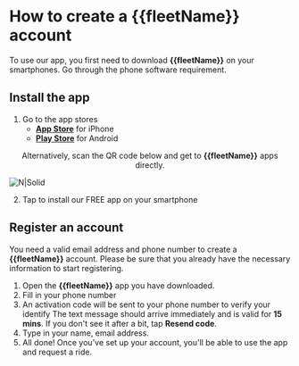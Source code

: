 <h1>How to create a {{fleetName}} account</h1>

To use our app, you first need to download **{{fleetName}}** on your smartphones. Go through the phone software requirement.

<h2>Install the app</h2>

1. Go to the app stores
    - [**App Store**]({{appleStoreLink}}) for iPhone
    - [**Play Store**]({{androidStoreLink}}) for Android

<div align=center>

Alternatively, scan the QR code below and get to **{{fleetName}}** apps directly.  

</div>


![N|Solid](https://static-qup.s3-us-west-1.amazonaws.com/gojo/gojo-customer-app.png ':size=250')

2. Tap to install our FREE app on your smartphone

<h2>Register an account</h2>

You need a valid email address and phone number to create a **{{fleetName}}** account. Please be sure that you already have the necessary information to start registering.

1. Open the **{{fleetName}}** app you have downloaded.
2. Fill in your phone number
2. An activation code will be sent to your phone number to verify your identify
The text message should arrive immediately and is valid for **15 mins**. If you don't see it after a bit, tap **Resend code**.
4. Type in your name, email address.
5. All done! Once you've set up your account, you'll be able to use the app and request a ride.
